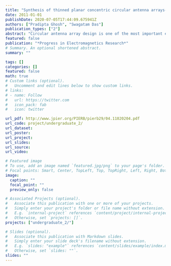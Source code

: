```yaml
---
title: "Synthesis of thinned planar concentric circular antenna arrays---A differential evolutionary approach"
date: 2011-01-01
publishDate: 2020-07-05T17:44:09.675941Z
authors: ["Pradipta Ghosh", "Swagatam Das"]
publication_types: ["2"]
abstract: "Circular antenna array design is one of the most important electromagnetic optimization problems of current interest. The problem of designing a large multiple concentric planar thinned circular ring arrays of uniformly excited isotropic antennas is considered inthis paper. This antenna must generate a pencil beam pattern in the vertical plane along with minimized side lobe level (SLL). In this paper, we present an optimization method based on an improved variant of one of the most powerful real parameter optimizers of current interest, called Differential Evolution (DE). Two sets of different cases have been studied here. First set deals with thinned array design with the goal to achieve number of switched off elements equal to 220 or more.The other set contains design of array while maintaining side lobe level (SLL) below a fixed value. Both set contains two types of design, one with uniform inter-element spacing fixed at 0.5λ and the other withoptimum uniform inter-element spacing. The half-power beam width of the synthesized pattern is attempted to maintain fixed at the value equal to that of a fully populated array with uniform spacing of 0.5λ. Simulation results of the designed thinned arrays are compared with a fully populated array for all the cases to illustrate the effectiveness of our proposed method"
featured: false
publication: "*Progress in Electromagnetics Research*"
# Summary. An optional shortened abstract.
summary: ""

tags: []
categories: []
featured: false
math: true
# Custom links (optional).
#   Uncomment and edit lines below to show custom links.
# links:
# - name: Follow
#   url: https://twitter.com
#   icon_pack: fab
#   icon: twitter

url_pdf: http://www.jpier.org/PIERB/pierb29/04.11020204.pdf
url_code: project/undergraduate_2/
url_dataset:
url_poster:
url_project:
url_slides:
url_source:
url_video:

# Featured image
# To use, add an image named `featured.jpg/png` to your page's folder. 
# Focal points: Smart, Center, TopLeft, Top, TopRight, Left, Right, BottomLeft, Bottom, BottomRight.
image:
  caption: ""
  focal_point: ""
  preview_only: false

# Associated Projects (optional).
#   Associate this publication with one or more of your projects.
#   Simply enter your project's folder or file name without extension.
#   E.g. `internal-project` references `content/project/internal-project/index.md`.
#   Otherwise, set `projects: []`.
projects: ["undergraduate_2/"]

# Slides (optional).
#   Associate this publication with Markdown slides.
#   Simply enter your slide deck's filename without extension.
#   E.g. `slides: "example"` references `content/slides/example/index.md`.
#   Otherwise, set `slides: ""`.
slides: ""
---
```



